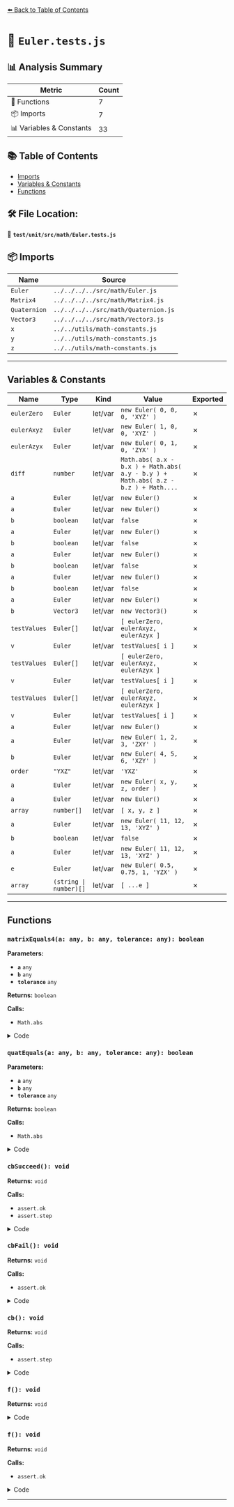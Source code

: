[⬅️ Back to Table of Contents](../../../../index.md)

# 📄 `Euler.tests.js`

## 📊 Analysis Summary

| Metric | Count |
|--------|-------|
| 🔧 Functions | 7 |
| 📦 Imports | 7 |
| 📊 Variables & Constants | 33 |

## 📚 Table of Contents

- [Imports](#imports)
- [Variables & Constants](#variables-constants)
- [Functions](#functions)

## 🛠️ File Location:
📂 **`test/unit/src/math/Euler.tests.js`**

## 📦 Imports

| Name | Source |
|------|--------|
| `Euler` | `../../../../src/math/Euler.js` |
| `Matrix4` | `../../../../src/math/Matrix4.js` |
| `Quaternion` | `../../../../src/math/Quaternion.js` |
| `Vector3` | `../../../../src/math/Vector3.js` |
| `x` | `../../utils/math-constants.js` |
| `y` | `../../utils/math-constants.js` |
| `z` | `../../utils/math-constants.js` |


---

## Variables & Constants

| Name | Type | Kind | Value | Exported |
|------|------|------|-------|----------|
| `eulerZero` | `Euler` | let/var | `new Euler( 0, 0, 0, 'XYZ' )` | ✗ |
| `eulerAxyz` | `Euler` | let/var | `new Euler( 1, 0, 0, 'XYZ' )` | ✗ |
| `eulerAzyx` | `Euler` | let/var | `new Euler( 0, 1, 0, 'ZYX' )` | ✗ |
| `diff` | `number` | let/var | `Math.abs( a.x - b.x ) + Math.abs( a.y - b.y ) + Math.abs( a.z - b.z ) + Math....` | ✗ |
| `a` | `Euler` | let/var | `new Euler()` | ✗ |
| `a` | `Euler` | let/var | `new Euler()` | ✗ |
| `b` | `boolean` | let/var | `false` | ✗ |
| `a` | `Euler` | let/var | `new Euler()` | ✗ |
| `b` | `boolean` | let/var | `false` | ✗ |
| `a` | `Euler` | let/var | `new Euler()` | ✗ |
| `b` | `boolean` | let/var | `false` | ✗ |
| `a` | `Euler` | let/var | `new Euler()` | ✗ |
| `b` | `boolean` | let/var | `false` | ✗ |
| `a` | `Euler` | let/var | `new Euler()` | ✗ |
| `b` | `Vector3` | let/var | `new Vector3()` | ✗ |
| `testValues` | `Euler[]` | let/var | `[ eulerZero, eulerAxyz, eulerAzyx ]` | ✗ |
| `v` | `Euler` | let/var | `testValues[ i ]` | ✗ |
| `testValues` | `Euler[]` | let/var | `[ eulerZero, eulerAxyz, eulerAzyx ]` | ✗ |
| `v` | `Euler` | let/var | `testValues[ i ]` | ✗ |
| `testValues` | `Euler[]` | let/var | `[ eulerZero, eulerAxyz, eulerAzyx ]` | ✗ |
| `v` | `Euler` | let/var | `testValues[ i ]` | ✗ |
| `a` | `Euler` | let/var | `new Euler()` | ✗ |
| `a` | `Euler` | let/var | `new Euler( 1, 2, 3, 'ZXY' )` | ✗ |
| `b` | `Euler` | let/var | `new Euler( 4, 5, 6, 'XZY' )` | ✗ |
| `order` | `"YXZ"` | let/var | `'YXZ'` | ✗ |
| `a` | `Euler` | let/var | `new Euler( x, y, z, order )` | ✗ |
| `a` | `Euler` | let/var | `new Euler()` | ✗ |
| `array` | `number[]` | let/var | `[ x, y, z ]` | ✗ |
| `a` | `Euler` | let/var | `new Euler( 11, 12, 13, 'XYZ' )` | ✗ |
| `b` | `boolean` | let/var | `false` | ✗ |
| `a` | `Euler` | let/var | `new Euler( 11, 12, 13, 'XYZ' )` | ✗ |
| `e` | `Euler` | let/var | `new Euler( 0.5, 0.75, 1, 'YZX' )` | ✗ |
| `array` | `(string \| number)[]` | let/var | `[ ...e ]` | ✗ |


---

## Functions

### `matrixEquals4(a: any, b: any, tolerance: any): boolean`

**Parameters:**

- **`a`** `any`
- **`b`** `any`
- **`tolerance`** `any`

**Returns:** `boolean`

**Calls:**

- `Math.abs`

<details><summary>Code</summary>

```typescript
function matrixEquals4( a, b, tolerance ) {

	tolerance = tolerance || 0.0001;
	if ( a.elements.length != b.elements.length ) {

		return false;

	}

	for ( let i = 0, il = a.elements.length; i < il; i ++ ) {

		const delta = Math.abs( a.elements[ i ] - b.elements[ i ] );
		if ( delta > tolerance ) {

			return false;

		}

	}

	return true;

}
```
</details>

### `quatEquals(a: any, b: any, tolerance: any): boolean`

**Parameters:**

- **`a`** `any`
- **`b`** `any`
- **`tolerance`** `any`

**Returns:** `boolean`

**Calls:**

- `Math.abs`

<details><summary>Code</summary>

```typescript
function quatEquals( a, b, tolerance ) {

	tolerance = tolerance || 0.0001;
	const diff = Math.abs( a.x - b.x ) + Math.abs( a.y - b.y ) + Math.abs( a.z - b.z ) + Math.abs( a.w - b.w );

	return ( diff < tolerance );

}
```
</details>

### `cbSucceed(): void`

**Returns:** `void`

**Calls:**

- `assert.ok`
- `assert.step`

<details><summary>Code</summary>

```typescript
function () {

				assert.ok( true );
				assert.step( 'onChange called' );

			}
```
</details>

### `cbFail(): void`

**Returns:** `void`

**Calls:**

- `assert.ok`

<details><summary>Code</summary>

```typescript
function () {

				assert.ok( false );

			}
```
</details>

### `cb(): void`

**Returns:** `void`

**Calls:**

- `assert.step`

<details><summary>Code</summary>

```typescript
function () {

				assert.step( 'onChange called' );

			}
```
</details>

### `f(): void`

**Returns:** `void`

<details><summary>Code</summary>

```typescript
function () {

			}
```
</details>

### `f(): void`

**Returns:** `void`

**Calls:**

- `assert.ok`

<details><summary>Code</summary>

```typescript
function () {

				b = true;
				assert.ok( a === this, 'Passed!' );

			}
```
</details>


---